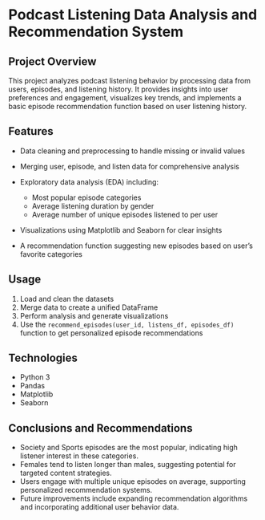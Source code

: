 # Podcast Listening Data Analysis and Recommendation System

## Project Overview

This project analyzes podcast listening behavior by processing data from users, episodes, and listening history. It provides insights into user preferences and engagement, visualizes key trends, and implements a basic episode recommendation function based on user listening history.

## Features

* Data cleaning and preprocessing to handle missing or invalid values
* Merging user, episode, and listen data for comprehensive analysis
* Exploratory data analysis (EDA) including:

  * Most popular episode categories
  * Average listening duration by gender
  * Average number of unique episodes listened to per user
* Visualizations using Matplotlib and Seaborn for clear insights
* A recommendation function suggesting new episodes based on user’s favorite categories

## Usage

1. Load and clean the datasets
2. Merge data to create a unified DataFrame
3. Perform analysis and generate visualizations
4. Use the `recommend_episodes(user_id, listens_df, episodes_df)` function to get personalized episode recommendations

## Technologies

* Python 3
* Pandas
* Matplotlib
* Seaborn

## Conclusions and Recommendations

* Society and Sports episodes are the most popular, indicating high listener interest in these categories.
* Females tend to listen longer than males, suggesting potential for targeted content strategies.
* Users engage with multiple unique episodes on average, supporting personalized recommendation systems.
* Future improvements include expanding recommendation algorithms and incorporating additional user behavior data.

